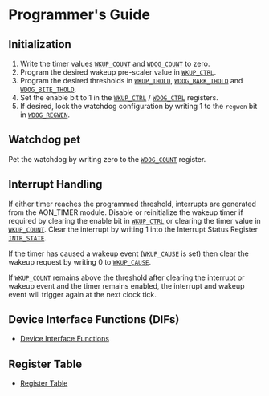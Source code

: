 # Programmer's Guide

## Initialization

1. Write the timer values [`WKUP_COUNT`](../data/aon_timer.hjson#wkup_count) and [`WDOG_COUNT`](../data/aon_timer.hjson#wdog_count) to zero.
2. Program the desired wakeup pre-scaler value in [`WKUP_CTRL`](../data/aon_timer.hjson#wkup_ctrl).
3. Program the desired thresholds in [`WKUP_THOLD`](../data/aon_timer.hjson#wkup_thold), [`WDOG_BARK_THOLD`](../data/aon_timer.hjson#wdog_bark_thold) and [`WDOG_BITE_THOLD`](../data/aon_timer.hjson#wdog_bite_thold).
4. Set the enable bit to 1 in the [`WKUP_CTRL`](../data/aon_timer.hjson#wkup_ctrl) / [`WDOG_CTRL`](../data/aon_timer.hjson#wdog_ctrl) registers.
5. If desired, lock the watchdog configuration by writing 1 to the `regwen` bit in [`WDOG_REGWEN`](../data/aon_timer.hjson#wdog_regwen).

## Watchdog pet

Pet the watchdog by writing zero to the [`WDOG_COUNT`](../data/aon_timer.hjson#wdog_count) register.

## Interrupt Handling

If either timer reaches the programmed threshold, interrupts are generated from the AON_TIMER module.
Disable or reinitialize the wakeup timer if required by clearing the enable bit in [`WKUP_CTRL`](../data/aon_timer.hjson#wkup_ctrl) or clearing the timer value in [`WKUP_COUNT`](../data/aon_timer.hjson#wkup_count).
Clear the interrupt by writing 1 into the Interrupt Status Register [`INTR_STATE`](../data/aon_timer.hjson#intr_state).

If the timer has caused a wakeup event ([`WKUP_CAUSE`](../data/aon_timer.hjson#wkup_cause) is set) then clear the wakeup request by writing 0 to [`WKUP_CAUSE`](../data/aon_timer.hjson#wkup_cause).

If [`WKUP_COUNT`](../data/aon_timer.hjson#wkup_count) remains above the threshold after clearing the interrupt or wakeup event and the timer remains enabled, the interrupt and wakeup event will trigger again at the next clock tick.

## Device Interface Functions (DIFs)

- [Device Interface Functions](../../../../sw/device/lib/dif/dif_aon_timer.h)

## Register Table

* [Register Table](../data/aon_timer.hjson#registers)
